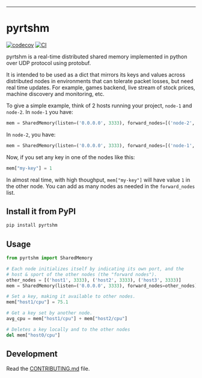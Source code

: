 ---
# pyrtshm

[![codecov](https://codecov.io/gh/pappacena/pyrtshm/branch/main/graph/badge.svg?token=pyrtshm_token_here)](https://codecov.io/gh/pappacena/pyrtshm)
[![CI](https://github.com/pappacena/pyrtshm/actions/workflows/main.yml/badge.svg)](https://github.com/pappacena/pyrtshm/actions/workflows/main.yml)

pyrtshm is a real-time distributed shared memory implemented in python over 
UDP protocol using protobuf.

It is intended to be used as a dict that mirrors its keys and values 
across distributed nodes in environments that can tolerate packet losses, 
but need real time updates. For example, games backend, live stream of stock 
prices, machine discovery and monitoring, etc.

To give a simple example, think of 2 hosts running your project, `node-1` 
and `node-2`. In `node-1` you have:

```python
mem = SharedMemory(listen=('0.0.0.0', 3333), forward_nodes=[('node-2', 3333)])
```

In `node-2`, you have:

```python
mem = SharedMemory(listen=('0.0.0.0', 3333), forward_nodes=[('node-1', 3333)])
```

Now, if you set any key in one of the nodes like this:

```python
mem["my-key"] = 1
```

In almost real time, with high thoughput, `mem["my-key"]` will have value 
`1` in the other node. You can add as many nodes as needed in the 
`forward_nodes` list.

## Install it from PyPI

```bash
pip install pyrtshm
```

## Usage

```py
from pyrtshm import SharedMemory

# Each node initializes itself by indicating its own port, and the 
# host & sport of the other nodes (the "forward nodes").
other_nodes = [('host1', 3333), ('host2', 3333), ('host3', 3333)]
mem = SharedMemory(listen=('0.0.0.0', 3333), forward_nodes=other_nodes)

# Set a key, making it available to other nodes.
mem["host1/cpu"] = 75.1

# Get a key set by another node.
avg_cpu = mem["host1/cpu"] + mem["host2/cpu"]

# Deletes a key locally and to the other nodes
del mem["host0/cpu"]
```

## Development

Read the [CONTRIBUTING.md](CONTRIBUTING.md) file.
